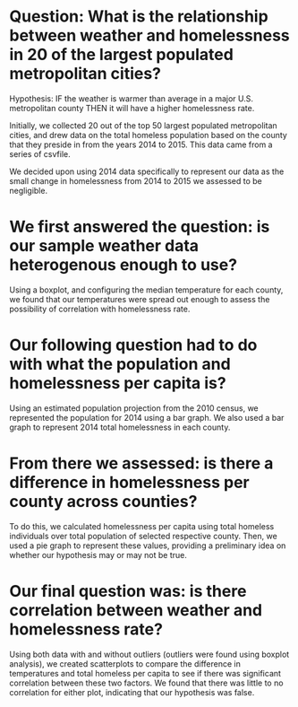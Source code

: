 # Question: What is the relationship between weather and homelessness in 20 of the largest populated metropolitan cities?

Hypothesis: IF the weather is warmer than average in a major U.S. metropolitan county THEN it will have a higher homelessness rate.

Initially, we collected 20 out of the top 50 largest populated metropolitan cities, and drew data on the total homeless population based on the county that they preside in from the years 2014 to 2015. This data came from a series of csvfile.

We decided upon using 2014 data specifically to represent our data as the small change in homelessness from 2014 to 2015 we assessed to be negligible. 

# We first answered the question: is our sample weather data heterogenous enough to use?
Using a boxplot, and configuring the median temperature for each county, we found that our temperatures were spread out enough to assess the possibility of correlation with homelessness rate. 

# Our following question had to do with what the population and homelessness per capita is? 
Using an estimated population projection from the 2010 census, we represented the population for 2014 using a bar graph. We also used a bar graph to represent 2014 total homelessness in each county.

# From there we assessed: is there a difference in homelessness per county across counties?
To do this, we calculated homelessness per capita using total homeless individuals over total population of selected respective county. Then, we used a pie graph to represent these values, providing a preliminary idea on whether our hypothesis may or may not be true. 

# Our final question was: is there correlation between weather and homelessness rate?
Using both data with and without outliers (outliers were found using boxplot analysis), we created scatterplots to compare the difference in temperatures and total homeless per capita to see if there was significant correlation between these two factors. We found that there was little to no correlation for either plot, indicating that our hypothesis was false.
